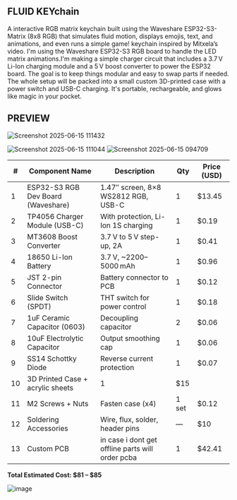 ## FLUID KEYchain
A interactive RGB matrix keychain built using the Waveshare ESP32-S3-Matrix (8x8 RGB) that simulates fluid motion, displays emojis, text, and animations, and even runs a simple game!
keychain inspired by Mitxela’s video. I'm using the Waveshare ESP32-S3 RGB board to handle the LED matrix animations.I'm making a simple charger circuit that includes a 3.7 V Li-Ion charging module and a 5 V boost converter to power the ESP32 board. The goal is to keep things modular and easy to swap parts if needed.
The whole setup will be packed into a small custom 3D-printed case with a power switch and USB-C charging. It's portable, rechargeable, and glows like magic in your pocket.

## PREVIEW
![Screenshot 2025-06-15 111432](https://github.com/user-attachments/assets/b6e72d0b-b802-4ff0-b836-11cba65b7c00)

![Screenshot 2025-06-15 111044](https://github.com/user-attachments/assets/8298781a-da90-457d-b2b2-8f27f9883db0)
![Screenshot 2025-06-15 094709](https://github.com/user-attachments/assets/526c8eca-9350-4345-ac22-1b1f955f9c9e)


| #  | Component Name                     | Description                                              | Qty | Price (USD) | 
|----|-----------------------------------|----------------------------------------------------------|-----|--------------|
| 1  | ESP32-S3 RGB Dev Board (Waveshare) | 1.47″ screen, 8×8 WS2812 RGB, USB-C                     | 1   | $13.45       |  
| 2  | TP4056 Charger Module (USB-C)      | With protection, Li-Ion 1S charging                     | 1   | $0.19        | 
| 3  | MT3608 Boost Converter             | 3.7 V to 5 V step-up, 2A                                 | 1   | $0.41        | 
| 4  | 18650 Li-Ion Battery               | 3.7 V, ~2200–5000 mAh                                   | 1   | $0.96        | |
| 5  | JST 2-pin Connector                | Battery connector to PCB                                | 1   | $0.12        ||
| 6  | Slide Switch (SPDT)                | THT switch for power control                            | 1   | $0.18        | 
| 7  | 1uF Ceramic Capacitor (0603)       | Decoupling capacitor                                     | 2   | $0.06        | 
| 8  | 10uF Electrolytic Capacitor        | Output smoothing cap                                    | 1   | $0.06        | 
| 9  | SS14 Schottky Diode                | Reverse current protection                              | 1   | $0.07        | 
| 10 | 3D Printed Case  + acrylic sheets                                             | 1   | $15       | 
| 11 | M2 Screws + Nuts                   | Fasten case (x4)                                        | 1 set | $0.12       |
| 12 | Soldering Accessories              | Wire, flux, solder, header pins                         | —   | $10       | 
| 13 | Custom PCB                         |     in case i dont get offline parts  will order pcba          | 1   | $42.41        | 

**Total Estimated Cost: $81 – $85**

![image](https://github.com/user-attachments/assets/652454dc-4195-4e8a-a8fe-775b8b0b5d8c)

